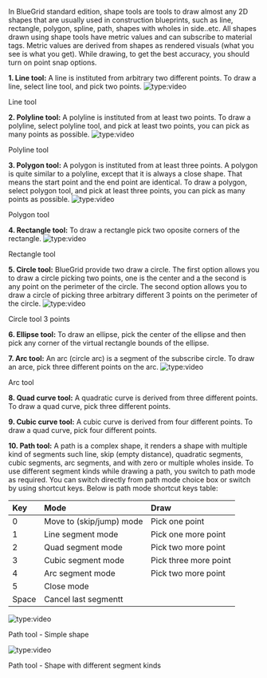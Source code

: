 In BlueGrid standard edition, shape tools are tools to draw almost any 2D shapes that are usually used in construction blueprints, such as line, rectangle, polygon, spline, path, shapes with wholes in side..etc. All shapes drawn using shape tools have metric values and can subscribe to material tags. Metric values are derived from shapes as rendered visuals (what you see is what you get).
While drawing, to get the best accuracy, you should turn on point snap options.

**1. Line tool:** A line is instituted from arbitrary two different points. To draw a line, select line tool, and pick two points.
![type:video](https://www.youtube.com/embed/jlWXRpokY8M?si=lifopBsON2MKEDrq)
<figcaption>Line tool</figcaption>

**2. Polyline tool:** A polyline is instituted from at least two points. To draw a polyline, select polyline tool, and pick at least two points, you can pick as many points as possible.
![type:video](https://www.youtube.com/embed/sJQnOlWITtQ)
<figcaption>Polyline tool</figcaption>

**3. Polygon tool:** A polygon is instituted from at least three points. A polygon is quite similar to a polyline, except that it is always a close shape. That means the start point and the end point are identical. To draw a polygon, select polygon tool, and pick at least three points, you can pick as many points as possible.
![type:video](https://www.youtube.com/embed/j86wBFtKKik)
<figcaption>Polygon tool</figcaption>

**4. Rectangle tool:** To draw a rectangle pick two oposite corners of the rectangle. 
![type:video](https://www.youtube.com/embed/gHu_S0vmN6A?si=5fkFvPhGMs_Zo7hv)
<figcaption>Rectangle tool</figcaption>

**5. Circle tool:** BlueGrid provide two draw a circle. The first option allows you to draw a circle picking two points, one is the center and a the second is any point on the perimeter of the circle. The second option allows you to draw a circle of picking three arbitrary different 3 points on the perimeter of the circle.
![type:video](https://www.youtube.com/embed/0hyQ1GY32Ek?si=-Ax05IJfbSqHCMlm)
<figcaption>Circle tool 3 points</figcaption>


**6. Ellipse tool:** To draw an ellipse, pick the center of the ellipse and then pick any corner of the virtual rectangle bounds of the ellipse. 



**7. Arc tool:** An arc (circle arc) is a segment of the subscribe circle. To draw an arce, pick three different points on the arc.
![type:video](https://www.youtube.com/embed/vEmBnFBvqx8?si=7iVN1ZNNp06Sr-v6)
<figcaption>Arc tool</figcaption>


**8. Quad curve tool:** A quadratic curve is derived from three different points. To draw a quad curve, pick three different points.


**9. Cubic curve tool:** A cubic curve is derived from four different points. To draw a quad curve, pick four different points.


**10. Path tool:** A path is a complex shape, it renders a shape with multiple kind of segments such line, skip (empty distance), quadratic segments, cubic segments, arc segments, and with zero or multiple wholes inside. To use different segment kinds while drawing a path, you switch to path mode as required. You can switch directly from path mode choice box or switch by using shortcut keys. Below is path mode shortcut keys table:

| Key  | Mode                     | Draw                   | 
| :----| :------------------------|:-----------------------|
| 0    | Move to (skip/jump) mode | Pick one point         |
| 1    | Line segment mode        | Pick one more point    |
| 2    | Quad segment mode        | Pick two more point    |
| 3    | Cubic segment mode       | Pick three more point  |
| 4    | Arc segment mode         | Pick two more point    |
| 5    | Close mode               |                        |
| Space| Cancel last segmentt     |                        |
    
![type:video](https://www.youtube.com/embed/YbrP_CiXLzM)
<figcaption>Path tool - Simple shape</figcaption>

![type:video](https://www.youtube.com/embed/Jr9gPiua9Fg)
<figcaption>Path tool - Shape with different segment kinds</figcaption>